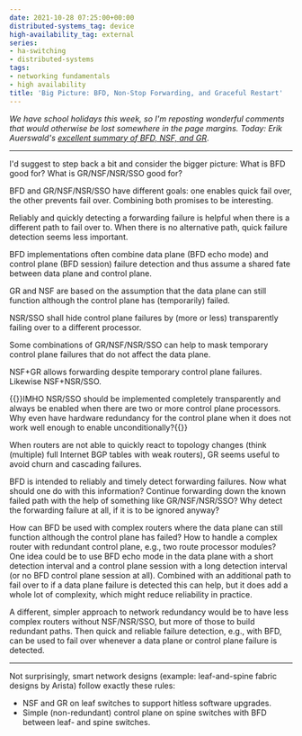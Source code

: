 ```yaml
---
date: 2021-10-28 07:25:00+00:00
distributed-systems_tag: device
high-availability_tag: external
series:
- ha-switching
- distributed-systems
tags:
- networking fundamentals
- high availability
title: 'Big Picture: BFD, Non-Stop Forwarding, and Graceful Restart'
---
```

_We have school holidays this week, so I'm reposting wonderful comments that would otherwise be lost somewhere in the page margins. Today: Erik Auerswald's [excellent summary of BFD, NSF, and GR](/2021/10/graceful-restart-bfd.html#803)_.

---

I'd suggest to step back a bit and consider the bigger picture: What is BFD good for? What is GR/NSF/NSR/SSO good for?

BFD and GR/NSF/NSR/SSO have different goals: one enables quick fail over, the other prevents fail over. Combining both promises to be interesting.
<!--more-->
Reliably and quickly detecting a forwarding failure is helpful when there is a different path to fail over to. When there is no alternative path, quick failure detection seems less important.

BFD implementations often combine data plane (BFD echo mode) and control plane (BFD session) failure detection and thus assume a shared fate between data plane and control plane.

GR and NSF are based on the assumption that the data plane can still function although the control plane has (temporarily) failed.

NSR/SSO shall hide control plane failures by (more or less) transparently failing over to a different processor.

Some combinations of GR/NSF/NSR/SSO can help to mask temporary control plane failures that do not affect the data plane.

NSF+GR allows forwarding despite temporary control plane failures. Likewise NSF+NSR/SSO.

{{<note>}}IMHO NSR/SSO should be implemented completely transparently and always be enabled when there are two or more control plane processors. Why even have hardware redundancy for the control plane when it does not work well enough to enable unconditionally?{{</note>}}

When routers are not able to quickly react to topology changes (think (multiple) full Internet BGP tables with weak routers), GR seems useful to avoid churn and cascading failures.

BFD is intended to reliably and timely detect forwarding failures. Now what should one do with this information? Continue forwarding down the known failed path with the help of something like GR/NSF/NSR/SSO? Why detect the forwarding failure at all, if it is to be ignored anyway?

How can BFD be used with complex routers where the data plane can still function although the control plane has failed? How to handle a complex router with redundant control plane, e.g., two route processor modules? One idea could be to use BFD echo mode in the data plane with a short detection interval and a control plane session with a long detection interval (or no BFD control plane session at all). Combined with an additional path to fail over to if a data plane failure is detected this can help, but it does add a whole lot of complexity, which might reduce reliability in practice.

A different, simpler approach to network redundancy would be to have less complex routers without NSF/NSR/SSO, but more of those to build redundant paths. Then quick and reliable failure detection, e.g., with BFD, can be used to fail over whenever a data plane or control plane failure is detected.

---

Not surprisingly, smart network designs (example: leaf-and-spine fabric designs by Arista) follow exactly these rules:

* NSF and GR on leaf switches to support hitless software upgrades.
* Simple (non-redundant) control plane on spine switches with BFD between leaf- and spine switches.
